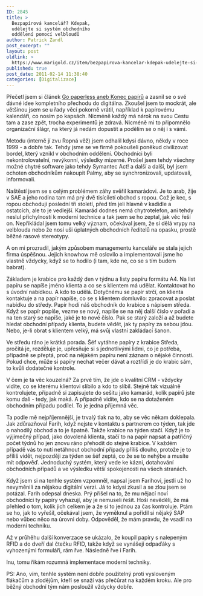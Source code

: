 ```yaml
---
ID: 2845
title: >
  Bezpapírová kancelář? Kdepak,
  udělejte si systém obchodního
  oddělení pomocí velbloudů
author: Patrick Zandl
post_excerpt: ""
layout: post
oldlink: >
  https://www.marigold.cz/item/bezpapirova-kancelar-kdepak-udelejte-si-system-obchodniho-oddeleni-pomoci-velbloudu
published: true
post_date: 2011-02-14 11:38:40
categories: [Digitalizace]
---
```

Přečetl jsem si článek <a href="http://www.mitvsehotovo.cz/2011/02/14/go-paperless-aneb-konec-papiru/">Go paperless aneb Konec papírů</a> a zasnil se o své dávné idee kompletního přechodu do digitálna. Zkoušel jsem to mockrát, ale většinou jsem se u řady věcí pokorně vrátil, například k papírovému kalendáři, co nosím po kapsách. Nicméně každý má nárok na svou Cestu tam a zase zpět, trocha experimentů je zdravá. Nicméně mi to připomnělo organizační šlágr, na který já nedám dopustit a podělím se o něj i s vámi. 

Metodu (interně jí zvu Ropná věž) jsem odhalil kdysi dávno, někdy v roce 1999 - a dobře tak. Tehdy jsme se ve firmě pokoušeli poněkud civilizovat bordel, který vznikl v obchodním oddělení. Obchodníci byli nekontrolovatelní, nevýkonní, výsledky mizerné. Prošel jsem tehdy všechny možné chytré software jako tehdy Symantec Act! a další a další, byl jsem ochoten obchodníkům nakoupit Palmy, aby se synchronizovali, updatovali, informovali. 

Naštěstí jsem se s celým problémem záhy svěřil kamarádovi. Je to arab, žije v SAE a jeho rodina tam má prý dvě tisíciletí obchod s ropou. Což je kec, s ropou obchodují poslední tři století, před tím jeli hlavně v kadidle a ostatcích, ale to je vedlejší. Kamarád dodnes nemá chytrotelefon, ani tehdy neslul příchylností k moderní technice a tak jsem se ho zeptal, jak věc řeší on. Nepřikládal jsem tomu velký význam, očekával jsem, že si dělá vrypy na velblouda nebo že nosí uši úplatných obchodních ředitelů na opasku, prostě běžné rasové stereotypy.

A on mi prozradil, jakým způsobem managementu kanceláře se stala jejich firma úspěšnou. Jejich knowhow mě oslovilo a implementovali jsme ho vlastně vždycky, když se to hodilo (i tam, kde ne, co se s tím budem babrat).

Základem je krabice pro každý den v týdnu a listy papíru formátu A4. Na list papíru se napíše jméno klienta a co se s klientem má udělat. Kontaktovat ho s úvodní nabídkou. A kdo to udělá. Dotyčnému se papír strčí, on klienta kontaktuje a na papír napíše, co se s klientem domluvilo: zpracovat a poslat nabídku do středy. Papír hodí náš obchodník do krabice s nápisem středa. 
Když se papír popíše, vezme se nový, napíše se na něj další číslo v pořadí a na ten starý se napíše, jaké je to nové číslo. Pak se starý založí a až budete hledat obchodní případy klienta, budete vědět, jak ty papíry za sebou jdou. Nebo, je-li obrat s klientem velký, má svůj vlastní zakládací šanon. 

Ve středu ráno je krátká porada. Šéf vytáhne papíry z krabice Středa, pročítá je, rozděluje je, upřesňuje si s jednotlivými lidmi, co je potřeba, případně se přeptá, proč na nějakém papíru není záznam o nějaké činnosti. Pokud chce, může si papíry nechat večer dávat a roztřídí je do krabic sám, to kvůli dodatečné kontrole.

V čem je ta věc kouzelná? Za prvé tím, že jde o kvalitní CRM - vždycky vidíte, co se kterému klientovi slíbilo a kdo to slíbil. Stejně tak vizuálně kontrolujete, případně si zapisujete do sešitu jako kamarád, kolik papírů jste komu dali - tedy, jak maká. A případně vidíte, kdo se na dotaženém obchodním případu podílel. To je jedna příjemná věc. 

Ta podle mě nejpříjemnější, je trvalý tlak na to, aby se věc někam doklepala. Jak zdůrazňoval Farih, když nejste v kontaktu s partnerem co týden, tak jde o nahodilý obchod a to je špatně. Takže krabice na týden stačí. Když je to výjimečný případ, jako dovolená klienta, stačí to na papír napsat a patřičný počet týdnů ho jen znovu ráno přehodit do stejné krabice. V každém případě vás to nutí netáhnout obchodní případy příliš dlouho, protože je to příliš vidět, nejpozději za týden se šéf zeptá, co že se to nehýbe a musíte mít odpověď. Jednoduchý systém, který vede ke kázni, dotahování obchodních případů a ve výsledku větší spokojenosti na všech stranách. 

Když jsem si na tenhle systém vzpomněl, napsal jsem Farihovi, jestli už ho nevyměnili za nějakou digitální verzi. Já to kdysi zkusil a se zlou jsem se potázal. Farih odepsal dneska. Prý přišel na to, že mu nějací noví obchodníci ty papíry vyhazují, aby je nemuseli řešit. Hoši nevěděli, že má přehled o tom, kolik jich celkem je a že si to jednou za čas kontroluje. Ptám se ho, jak to vyřešil, očekával jsem, že vyměknul a pořídil si nějaký SAP nebo vůbec něco na úrovni doby. 
Odpověděl, že mám pravdu, že vsadil na moderní techniku. 

Až v průhěhu další konverzace se ukázalo, že koupil papíry s nalepeným RFID a do dveří dal čtečku RFID, takže když se vynášejí odpaďáky s vyhozenými formuláři, rám řve. Následně řve i Farih. 

Inu, tomu řikám rozumná implementace moderní techniky. 

PS: Ano, vím, tenhle systém  není dobře použitelný proti vysloveným flákačům a zlodějům, kteří se snaží vás přečůrat na každém kroku. Ale pro běžný obchodní tým nám posloužil vždycky dobře.